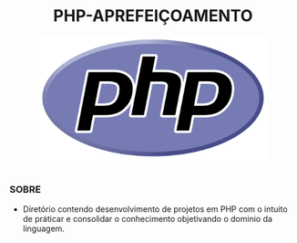 <h1 align="center">PHP-APREFEIÇOAMENTO</h1>

<p align="center">
  <img src="php.svg" width="400">
</p>

#
### SOBRE
- Diretório contendo desenvolvimento de projetos em PHP com o intuito de práticar e consolidar o conhecimento objetivando o dominio da linguagem.
